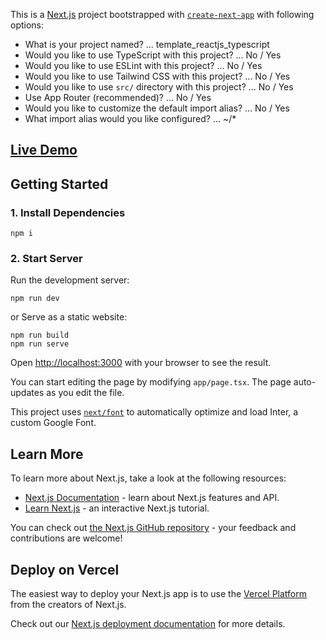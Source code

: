 This is a [Next.js](https://nextjs.org/) project bootstrapped with [`create-next-app`](https://github.com/vercel/next.js/tree/canary/packages/create-next-app) with following options:

- What is your project named? ... template_reactjs_typescript
- Would you like to use TypeScript with this project? ... No / Yes
- Would you like to use ESLint with this project? ... No / Yes
- Would you like to use Tailwind CSS with this project? ... No / Yes
- Would you like to use `src/` directory with this project? ... No / Yes
- Use App Router (recommended)? ... No / Yes
- Would you like to customize the default import alias? ... No / Yes
- What import alias would you like configured? ... ~/*

## [Live Demo](https://doguhanciftci.github.io/template_reactjs_typescript/)

## Getting Started

### 1. Install Dependencies

```
npm i
```

### 2. Start Server

Run the development server:
```
npm run dev
```

or Serve as a static website:
```
npm run build
npm run serve
```

Open [http://localhost:3000](http://localhost:3000) with your browser to see the result.

You can start editing the page by modifying `app/page.tsx`. The page auto-updates as you edit the file.

This project uses [`next/font`](https://nextjs.org/docs/basic-features/font-optimization) to automatically optimize and load Inter, a custom Google Font.

## Learn More

To learn more about Next.js, take a look at the following resources:

- [Next.js Documentation](https://nextjs.org/docs) - learn about Next.js features and API.
- [Learn Next.js](https://nextjs.org/learn) - an interactive Next.js tutorial.

You can check out [the Next.js GitHub repository](https://github.com/vercel/next.js/) - your feedback and contributions are welcome!

## Deploy on Vercel

The easiest way to deploy your Next.js app is to use the [Vercel Platform](https://vercel.com/new?utm_medium=default-template&filter=next.js&utm_source=create-next-app&utm_campaign=create-next-app-readme) from the creators of Next.js.

Check out our [Next.js deployment documentation](https://nextjs.org/docs/deployment) for more details.
